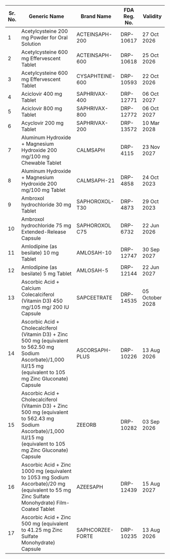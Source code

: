 | Sr. No. | Generic Name                                     | Brand Name           | FDA Reg. No. | Validity     |
|---------|--------------------------------------------------|----------------------|--------------|--------------|
| 1       | Acetylcysteine 200 mg Powder for Oral Solution   | ACTEINSAPH-200       | DRP-10617    | 27 Oct 2026  |
| 2       | Acetylcysteine 600 mg Effervescent Tablet        | ACTEINSAPH-600       | DRP-10618    | 25 Oct 2026  |
| 3       | Acetylcysteine 600 mg Effervescent Tablet        | CYSAPHTEINE-600      | DRP-10593    | 22 Oct 2026  |
| 4       | Aciclovir 400 mg Tablet                          | SAPHRIVAX-400        | DRP-12771    | 06 Oct 2027  |
| 5       | Aciclovir 800 mg Tablet                          | SAPHRIVAX-800        | DRP-12772    | 06 Oct 2027  |
| 6       | Acyclovir 200 mg Tablet                          | SAPHRIVAX-200        | DRP-13572    | 10 Mar 2028  |
| 7       | Aluminum Hydroxide + Magnesium Hydroxide 200 mg/100 mg Chewable Tablet | CALMSAPH | DRP-4115 | 23 Nov 2027  |
| 8       | Aluminum Hydroxide + Magnesium Hydroxide 200 mg/100 mg Tablet | CALMSAPH-21 | DRP-4858 | 24 Oct 2023  |
| 9       | Ambroxol hydrochloride 30 mg Tablet              | SAPHOROXOL-T30       | DRP-4873     | 29 Oct 2023  |
| 10      | Ambroxol hydrochloride 75 mg Extended-Release Capsule | SAPHOROXOL C75 | DRP-6732 | 22 Jun 2026  |
| 11      | Amlodipine (as besilate) 10 mg Tablet            | AMLOSAH-10           | DRP-12747    | 30 Sep 2027  |
| 12      | Amlodipine (as besilate) 5 mg Tablet             | AMLOSAH-5            | DRP-12144    | 22 Jun 2027  |
| 13      | Ascorbic Acid + Calcium Colecalciferol (Vitamin D3) 450 mg/105 mg/ 200 IU Capsule | SAPCEETRATE | DRP-14535 | 05 October 2028 |
| 14      | Ascorbic Acid + Cholecalciferol (Vitamin D3) + Zinc 500 mg (equivalent to 562.50 mg Sodium Ascorbate)/1,000 IU/15 mg (equivalent to 105 mg Zinc Gluconate) Capsule | ASCORSAPH-PLUS | DRP-10226 | 13 Aug 2026 |
| 15      | Ascorbic Acid + Cholecalciferol (Vitamin D3) + Zinc 500 mg (equivalent to 562.43 mg Sodium Ascorbate)/1,000 IU/15 mg (equivalent to 105 mg Zinc Gluconate) Capsule | ZEEORB | DRP-10282 | 03 Sep 2026 |
| 16      | Ascorbic Acid + Zinc 1000 mg (equivalent to 1053 mg Sodium Ascorbate)/20 mg (equivalent to 55 mg Zinc Sulfate Monohydrate) Film-Coated Tablet | AZEESAPH | DRP-12439 | 15 Aug 2027 |
| 17      | Ascorbic Acid + Zinc 500 mg (equivalent to 41.25 mg Zinc Sulfate Monohydrate) Capsule | SAPHCORZEE-FORTE | DRP-10235 | 13 Aug 2026 |


